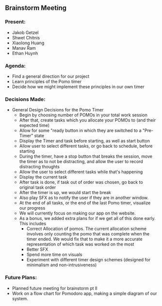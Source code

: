 ## Brainstorm Meeting
### Present:
- Jakob Getzel
- Shwet Chitnis
- Xiaolong Huang
- Manav Ram
- Ethan Huynh

### Agenda:
- Find a general direction for our project
- Learn principles of the Pomo timer
- Decide how we might implement these principles in our own timer

### Decisions Made:
- General Design Decisions for the Pomo Timer
  - Begin by choosing number of POMOs in your total work session
  - After that, create tasks which you allocate your POMOs to (and their expected time)
  - Allow for some "ready button in which they are switched to a "Pre-Timer" state
  - Display the Timer and task before starting, as well as start button
  - Allow user to select different tasks, or go back to schedule, before starting
  - During the timer, have a stop button that breaks the session, move the timer as to not be distracting, and allow the user to record distracting thoughts
  - Allow the user to select different tasks while that's happening
  - Display the current task
  - After task is done, if task out of order was chosen, go back to original task order
  - After the timer is up, we would start the break
  - Also play SFX as to notify the user if they are in another window.
  - At the end of all tasks, or the end of the last Pomo timer, visualize our progress
  - We will currently focus on making our app on the website.
  - As a bonus, we added extra plans for if we get all of this done early. This includes
    - Correct Allocation of pomos. The current allocation scheme involves only counting the pomo that was complete when the timer ended. We would fix that to make it a more accurate representation of which task was worked on the most
    - Better SFX
    - Spend more time on visuals
    - Experiment with different timer design schemes (designed for minimalism and non-intrusiveness)

### Future Plans:
  - Planned future meeting for brainstorm pt II
  - Work on a flow chart for Pomodoro app, making a simple diagram of our system.
